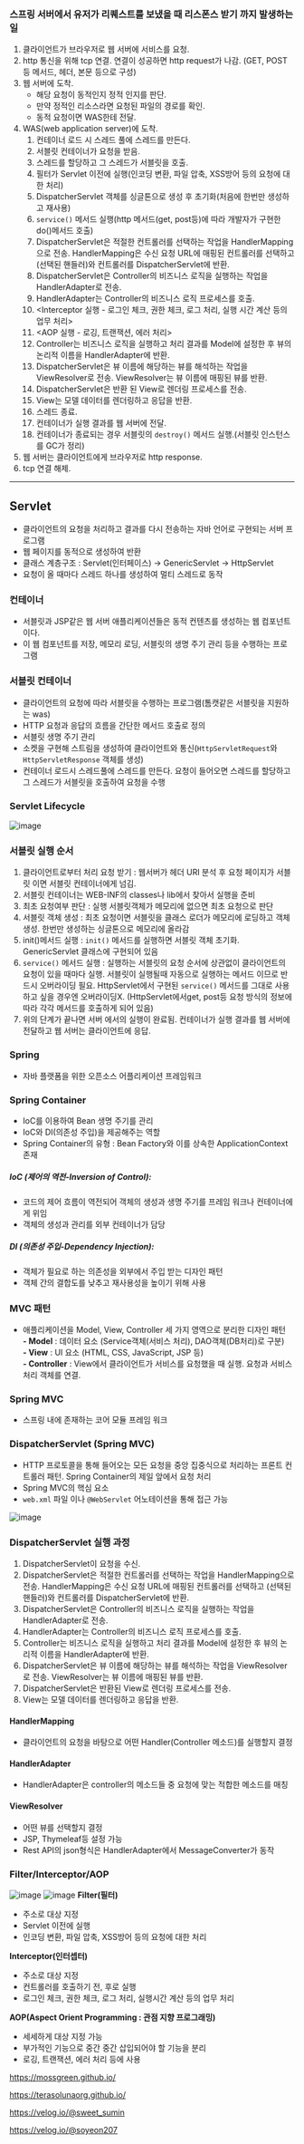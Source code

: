 ### 스프링 서버에서 유저가 리퀘스트를 보냈을 때 리스폰스 받기 까지 발생하는 일

1. 클라이언트가 브라우저로 웹 서버에 서비스를 요청.
2. http 통신을 위해 tcp 연결. 연결이 성공하면 http request가 나감. (GET, POST 등 메서드, 헤더, 본문 등으로 구성)
3. 웹 서버에 도착.
   - 해당 요청이 동적인지 정적 인지를 판단.
   - 만약 정적인 리소스라면 요청된 파일의 경로를 확인.
   - 동적 요청이면 WAS한테 전달.
4. WAS(web application server)에 도착.
   1. 컨테이너 로드 시 스레드 풀에 스레드를 만든다.
   2. 서블릿 컨테이너가 요청을 받음.
   3. 스레드를 할당하고 그 스레드가 서블릿을 호출.
   4. 필터가 Servlet 이전에 실행(인코딩 변환, 파일 압축, XSS방어 등의 요청에 대한 처리)
   5. DispatcherServlet 객체를 싱글톤으로 생성 후 초기화(처음에 한번만 생성하고 재사용)
   6. `service()` 메서드 실행(http 메서드(get, post등)에 따라 개발자가 구현한 do()메서드 호출)
   7. DispatcherServlet은 적절한 컨트롤러를 선택하는 작업을 HandlerMapping으로 전송. HandlerMapping은 수신 요청 URL에 매핑된 컨트롤러를 선택하고 (선택된 핸들러)와 컨트롤러를 DispatcherServlet에 반환.
   8. DispatcherServlet은 Controller의 비즈니스 로직을 실행하는 작업을 HandlerAdapter로 전송.
   9. HandlerAdapter는 Controller의 비즈니스 로직 프로세스를 호출.
   10. <Interceptor 실행 - 로그인 체크, 권한 체크, 로그 처리, 실행 시간 계산 등의 업무 처리>
   11. <AOP 실행 - 로깅, 트랜잭션, 에러 처리>
   12. Controller는 비즈니스 로직을 실행하고 처리 결과를 Model에 설정한 후 뷰의 논리적 이름을 HandlerAdapter에 반환.
   13. DispatcherServlet은 뷰 이름에 해당하는 뷰를 해석하는 작업을 ViewResolver로 전송. ViewResolver는 뷰 이름에 매핑된 뷰를 반환.
   14. DispatcherServlet은 반환 된 View로 렌더링 프로세스를 전송.
   15. View는 모델 데이터를 렌더링하고 응답을 반환.
   16. 스레드 종료.
   17. 컨테이너가 실행 결과를 웹 서버에 전달.
   18. 컨테이너가 종료되는 경우 서블릿의 `destroy()` 메서드 실행.(서블릿 인스턴스를 GC가 정리)
5. 웹 서버는 클라이언트에게 브라우저로 http response.
6. tcp 연결 해제.

---------------------------------------------------------------------------------

## Servlet

- 클라이언트의 요청을 처리하고 결과를 다시 전송하는 자바 언어로 구현되는 서버 프로그램
- 웹 페이지를 동적으로 생성하여 반환
- 클래스 계층구조 :  Servlet(인터페이스) -> GenericServlet -> HttpServlet
- 요청이 올 때마다 스레드 하나를 생성하여 멀티 스레드로 동작

### 컨테이너

- 서블릿과 JSP같은 웹 서버 애플리케이션들은 동적 컨텐츠를 생성하는 웹 컴포넌트이다.
- 이 웹 컴포넌트를 저장, 메모리 로딩, 서블릿의 생명 주기 관리 등을 수행하는 프로그램

### 서블릿 컨테이너

- 클라이언트의 요청에 따라 서블릿을 수행하는 프로그램(톰캣같은 서블릿을 지원하는 was)
- HTTP 요청과 응답의 흐름을 간단한 메서드 호출로 정의
- 서블릿 생명 주기 관리
- 소켓을 구현해 스트림을 생성하여 클라이언트와 통신(`HttpServletRequest`와 `HttpServletResponse` 객체를 생성)
- 컨테이너 로드시 스레드풀에 스레드를 만든다. 요청이 들어오면 스레드를 할당하고 그 스레드가 서블릿을 호출하여 요청을 수행

### Servlet Lifecycle

![image](https://github.com/yeyounglim/home-work/assets/91828757/89bd4465-eed7-4ec3-838f-dca0e6931f53)

### 서블릿 실행 순서

1. 클라이언트로부터 처리 요청 받기 : 웹서버가 헤더 URI 분석 후 요청 페이지가 서블릿 이면 서블릿 컨테이너에게 넘김.
2. 서블릿 컨테이너는 WEB-INF의 classes나 lib에서 찾아서 실행을 준비
3. 최초 요청여부 판단 : 실행 서블릿객체가 메모리에 없으면 최초 요청으로 판단
4. 서블릿 객체 생성 : 최초 요청이면 서블릿을 클래스 로더가 메모리에 로딩하고 객체 생성. 한번만 생성하는 싱글톤으로 메모리에 올라감
5. init()메서드 실행 : `init()` 메서드를 실행하면 서블릿 객체 초기화. GenericServlet 클래스에 구현되어 있음
6. `service()` 메서드 실행 : 실행하는 서블릿의 요청 순서에 상관없이 클라이언트의 요청이 있을 때마다 실행. 서블릿이 실행될때 자동으로 실행하는 메서드 이므로 반드시 오버라이딩 필요. HttpServlet에서 구현된 `service()` 메서드를 그대로 사용하고 싶을 경우엔 오버라이딩X. (HttpServlet에서get, post등 요청 방식의 정보에 따라 각각 메서드를 호출하게 되어 있음)
7. 위의 단계가 끝나면 서버 에서의 실행이 완료됨. 컨테이너가 실행 결과를 웹 서버에 전달하고 웹 서버는 클라이언트에 응답.

### Spring 

- 자바 플랫폼을 위한 오픈소스 어플리케이션 프레임워크

### Spring Container 

- IoC를 이용하여 Bean 생명 주기를 관리
- IoC와 DI(의존성 주입)을 제공해주는 역할
- Spring Container의 유형 : Bean Factory와 이를 상속한 ApplicationContext 존재

##### IoC (제어의 역전-Inversion of Control):

- 코드의 제어 흐름이 역전되어 객체의 생성과 생명 주기를 프레임 워크나 컨테이너에게 위임
- 객체의 생성과 관리를 외부 컨테이너가 담당

##### DI (의존성 주입-Dependency Injection):

- 객체가 필요로 하는 의존성을 외부에서 주입 받는 디자인 패턴
- 객체 간의 결합도를 낮추고 재사용성을 높이기 위해 사용

### MVC 패턴

-  애플리케이션을 Model, View, Controller 세 가지 영역으로 분리한 디자인 패턴  
   **- Model** : 데이터 요소 (Service객체(서비스 처리), DAO객체(DB처리)로 구분)  
   **- View** : UI 요소 (HTML, CSS, JavaScript, JSP 등)  
   **- Controller** : View에서 클라이언트가 서비스를 요청했을 때 실행. 요청과 서비스 처리 객체를 연결.    

### Spring MVC

- 스프링 내에 존재하는 코어 모듈 프레임 워크

### DispatcherServlet (Spring MVC)

- HTTP 프로토콜을 통해 들어오는 모든 요청을 중앙 집중식으로 처리하는 프론트 컨트롤러 패턴. Spring Container의 제일 앞에서 요청 처리
- Spring MVC의 핵심 요소
- `web.xml` 파일 이나 `@WebServlet` 어노테이션을 통해 접근 가능


![image](https://github.com/yeyounglim/home-work/assets/91828757/c838313c-5df6-4036-af70-d58f897a4b48)

### DispatcherServlet 실행 과정

1. DispatcherServlet이 요청을 수신.
2. DispatcherServlet은 적절한 컨트롤러를 선택하는 작업을 HandlerMapping으로 전송. HandlerMapping은 수신 요청 URL에 매핑된 컨트롤러를 선택하고 (선택된 핸들러)와 컨트롤러를 DispatcherServlet에 반환.
3. DispatcherServlet은 Controller의 비즈니스 로직을 실행하는 작업을 HandlerAdapter로 전송.
4. HandlerAdapter는 Controller의 비즈니스 로직 프로세스를 호출.
5. Controller는 비즈니스 로직을 실행하고 처리 결과를 Model에 설정한 후 뷰의 논리적 이름을 HandlerAdapter에 반환.
6. DispatcherServlet은 뷰 이름에 해당하는 뷰를 해석하는 작업을 ViewResolver로 전송. ViewResolver는 뷰 이름에 매핑된 뷰를 반환.
7. DispatcherServlet은 반환된 View로 렌더링 프로세스를 전송.
8. View는 모델 데이터를 렌더링하고 응답을 반환.

#### HandlerMapping

- 클라이언트의 요청을 바탕으로 어떤 Handler(Controller 메소드)를 실행할지 결정

#### HandlerAdapter 

- HandlerAdapter은 controller의 메소드들 중 요청에 맞는 적합한 메소드를 매칭

#### ViewResolver

- 어떤 뷰를 선택할지 결정
- JSP, Thymeleaf등 설정 가능
- Rest API의 json형식은 HandlerAdapter에서 MessageConverter가 동작

### Filter/Interceptor/AOP

![image](https://github.com/yeyounglim/home-work/assets/91828757/df79fc82-1d51-47f7-a259-f82fcf28761d)
![image](https://github.com/yeyounglim/home-work/assets/91828757/b51a5e5f-b3c4-4549-affc-3c37dc763e47)
**Filter(필터)**

- 주소로 대상 지정
- Servlet 이전에 실행
- 인코딩 변환, 파일 압축, XSS방어 등의 요청에 대한 처리

**Interceptor(인터셉터)**

- 주소로 대상 지정
- 컨트롤러를 호출하기 전, 후로 실행
- 로그인 체크, 권한 체크, 로그 처리, 실행시간 계산 등의 업무 처리

**AOP(Aspect Orient Programming : 관점 지향 프로그래밍)**

- 세세하게 대상 지정 가능
- 부가적인 기능으로 중간 중간 삽입되어야 할 기능을 분리
- 로깅, 트랜잭션, 에러 처리 등에 사용

https://mossgreen.github.io/  

https://terasolunaorg.github.io/  

https://velog.io/@sweet_sumin   

https://velog.io/@soyeon207  
